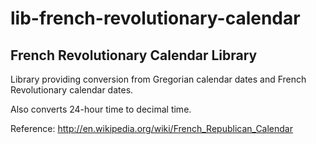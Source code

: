 lib-french-revolutionary-calendar
=================================

French Revolutionary Calendar Library
-------------------------------------

Library providing conversion from Gregorian calendar dates
and French Revolutionary calendar dates.

Also converts 24-hour time to decimal time.

Reference: http://en.wikipedia.org/wiki/French_Republican_Calendar
